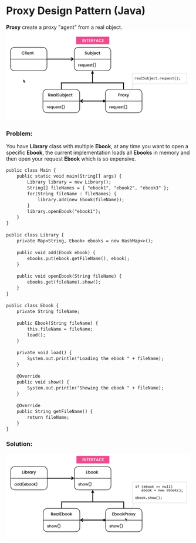 # Proxy Design Pattern (Java)

**Proxy** create a proxy "agent" from a real object.
![](https://github.com/shamy1st/design-pattern-proxy/blob/main/uml.png)
### Problem: 
You have **Library** class with multiple **Ebook**, at any time you want to open a specific **Ebook**, the current implementation loads all **Ebooks** in memory and then open your request **Ebook** which is so expensive.

    public class Main {
        public static void main(String[] args) {
            Library library = new Library();
            String[] fileNames = { "ebook1", "ebook2", "ebook3" };
            for(String fileName : fileNames) {
                library.add(new Ebook(fileName));
            }
            library.openEbook("ebook1");
        }
    }

    public class Library {
        private Map<String, Ebook> ebooks = new HashMap<>();
        
        public void add(Ebook ebook) {
            ebooks.put(ebook.getFileName(), ebook);
        }
        
        public void openEbook(String fileName) {
            ebooks.get(fileName).show();
        }
    }

    public class Ebook {
        private String fileName;

        public Ebook(String fileName) {
            this.fileName = fileName;
            load();
        }
        
        private void load() {
            System.out.println("Loading the ebook " + fileName);
        }
        
        @Override
        public void show() {
            System.out.println("Showing the ebook " + fileName);
        }

        @Override
        public String getFileName() {
            return fileName;
        }
    }
### Solution:
![](https://github.com/shamy1st/design-pattern-proxy/blob/main/uml-solution.png)
